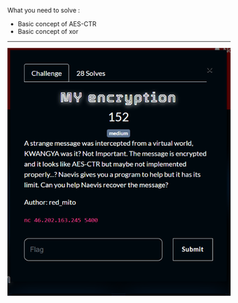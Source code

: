

What you need to solve :
- Basic concept of AES-CTR
- Basic concept of xor

---

![alt text](image.png)


